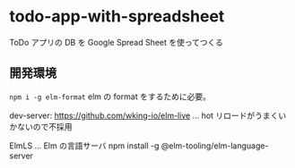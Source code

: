 # todo-app-with-spreadsheet

ToDo アプリの DB を Google Spread Sheet を使ってつくる

## 開発環境

`npm i -g elm-format` elm の format をするために必要。

dev-server: https://github.com/wking-io/elm-live ... hot リロードがうまくいかないので不採用

ElmLS ... Elm の言語サーバ
npm install -g @elm-tooling/elm-language-server
